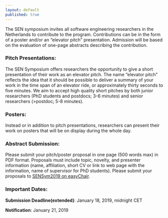 ```yaml
---
layout: default
published: true
---
```

  
The SEN symposium invites all software engineering researchers in the Netherlands to contribute to the program. Contributions can be in the form of a poster and/or an “elevator pitch” presentation. Admission will be based on the evaluation of one-page abstracts describing the contribution.

### Pitch Presentations:
The SEN Symposium offers researchers the opportunity to give a short presentation of their work as an elevator pitch. The name “elevator pitch” reflects the idea that it should be possible to deliver a summary of your work in the time span of an elevator ride, or approximately thirty seconds to five minutes. We aim to accept high quality short pitches by both junior researchers (PhD students and postdocs; 3-6 minutes) and senior researchers (>postdoc; 5-8 minutes).

### Posters:
Instead or in addition to pitch presentations, researchers can present their work on posters that will be on display during the whole day.

### Abstract Submission:
Please submit your pitch/poster proposal in one page (500 words max) in PDF format. Proposals must include topic, novelty, and presenter information (name, affiliation, short CV or link to web page with the information, name of supervisor for PhD students). Please submit your proposals to <a href="https://easychair.org/conferences/?conf=sensym2019">SENSym2019 on easyChair</a>.

### Important Dates:
**Submission Deadline(extended)**: January 18, 2019, midnight CET

**Notification**: January 21, 2019
